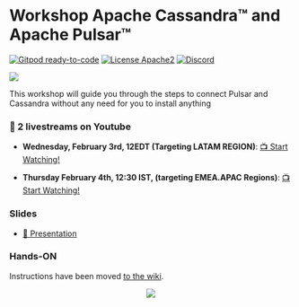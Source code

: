 # Workshop Apache Cassandra™ and Apache Pulsar™

[![Gitpod ready-to-code](https://img.shields.io/badge/Gitpod-ready--to--code-blue?logo=gitpod)](https://github.com/DataStax-academy/workshop-pulsar) 
[![License Apache2](https://img.shields.io/hexpm/l/plug.svg)](http://www.apache.org/licenses/LICENSE-2.0)
[![Discord](https://img.shields.io/discord/685554030159593522)](https://discord.com/widget?id=685554030159593522&theme=dark)

![](https://github.com/DataStax-Academy/workshop-pulsar/blob/main/materials/img/splash.png?raw=true)

This workshop will guide you through the steps to connect Pulsar and Cassandra without any need for you to install anything

### 📅 2 livestreams on Youtube

- **Wednesday, February 3rd, 12EDT (Targeting LATAM REGION)**: [📺 Start Watching!](https://youtu.be/nF502PmFi_w)

- **Thursday February 4th, 12:30 IST, (targeting EMEA.APAC Regions)**: [📺 Start Watching!](https://youtu.be/nF502PmFi_w)

### Slides

* [📁 Presentation](https://github.com/DataStax-Academy/workshop-pulsar/blob/main/materials/pulsar_presentation.pdf)

### Hands-ON

Instructions have been moved [to the wiki](https://github.com/DataStax-Academy/workshop-pulsar/wiki).

<p align="center">
<a href="https://github.com/DataStax-Academy/workshop-pulsar/wiki">
 <img src="https://dabuttonfactory.com/button.png?t=Open+the+Labs&f=Calibri-Bold&ts=20&tc=fff&hp=45&vp=20&c=11&bgt=unicolored&bgc=15d798" />
</a>
</p>

